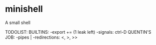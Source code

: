 # minishell
A small shell

TODOLIST:
	BUILTINS:
		-export += (1 leak left)
		-signals: ctrl-D
QUENTIN'S JOB:
	-pipes |
	-redirections: <, >, >>
